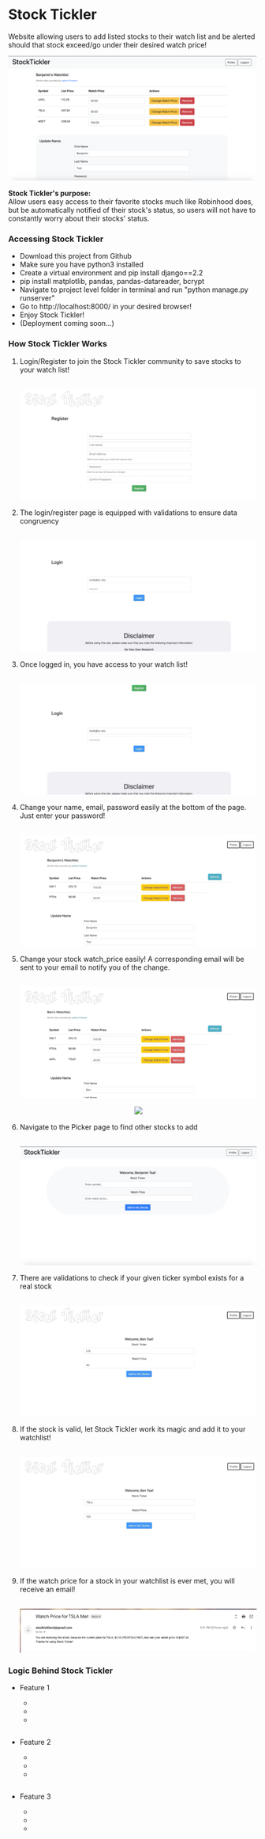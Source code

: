 # Stock Tickler
Website allowing users to add listed stocks to their watch list and be alerted should that stock exceed/go under their desired watch price!

<p align = "center"><kbd><img src = "/images/home1.png"></kbd></p>

<p><strong>Stock Tickler's purpose:</strong><br> 
Allow users easy access to their favorite stocks much like Robinhood does, but be automatically notified of their stock's status, so users will not have to constantly worry about their stocks' status. </p>

<h3> Accessing Stock Tickler</h3>
<ul>
  <li>Download this project from Github</li>
  <li>Make sure you have python3 installed</li>
  <li>Create a virtual environment and pip install django==2.2</li>
  <li>pip install matplotlib, pandas, pandas-datareader, bcrypt</li>
  <li>Navigate to project level folder in terminal and run "python manage.py runserver"</li>
  <li>Go to http://localhost:8000/ in your desired browser!</li>
  <li>Enjoy Stock Tickler!</li>
  <li>(Deployment coming soon...)</li>
</ul>

<h3>How Stock Tickler Works</h3>
<ol>
  <li>Login/Register to join the Stock Tickler community to save stocks to your watch list!</li>
  <br>
  <p align = "center"><kbd><img src = "/images/login_page.gif"></kbd></p>
 <li>The login/register page is equipped with validations to ensure data congruency</li>
  <br>
 <p align = "center"><kbd><img src = "/images/validate.gif"></kbd></p>
  <li>Once logged in, you have access to your watch list!</li>
  <br>
 <p align = "center"><kbd><img src = "/images/login.gif"></kbd></p>
  <li>Change your name, email, password easily at the bottom of the page. Just enter your password!</li>
  <br>
  <p align = "center"><kbd><img src = "/images/update1.gif"></kbd></p>
  <li>Change your stock watch_price easily! A corresponding email will be sent to your email to notify you of the change.</li>
  <br>
  <p align = "center"><kbd><img src = "/images/change_price.gif"></kbd></p>
  <p align = "center"><kbd><img src = "/images/change_wp_email.gif"></kbd></p>
  <li>Navigate to the Picker page to find other stocks to add</li>
  <br>
  <p align = "center"><kbd><img src = "/images/picker.png"></kbd></p>
  <li>There are validations to check if your given ticker symbol exists for a real stock</li>
  <br>
  <p align = "center"><kbd><img src = "/images/stock_validate.gif"></kbd></p>
  <li>If the stock is valid, let Stock Tickler work its magic and add it to your watchlist!</li>
  <br>
  <p align = "center"><kbd><img src = "/images/add_stock.gif"></kbd></p>
  <li>If the watch price for a stock in your watchlist is ever met, you will receive an email!</li>
  <br>
  <p align = "center"><kbd><img src = "/images/watch_price_email.png"></kbd></p>
</ol>
<h3>Logic Behind Stock Tickler</h3>
<ul>
  <li>Feature 1</li>
  <ul>
    <li></li>
    <li></li>
    <li></li>
  </ul>
  
```python3
```
  <li>Feature 2</li>
  <ul>
    <li></li>
    <li></li>
    <li></li>
  </ul>
  
```python3
```
  <li>Feature 3</li>
  <ul>
    <li></li>
    <li></li>
    <li></li>
  </ul>

```python3
```
</ul>
